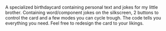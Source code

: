 A specialized birthdaycard containing personal text and jokes for my little brother. Containing word/component jokes on the silkscreen, 2 buttons to control the card and a few modes you can cycle trough. The code tells you everything you need. Feel free to redesign the card to your likings.

